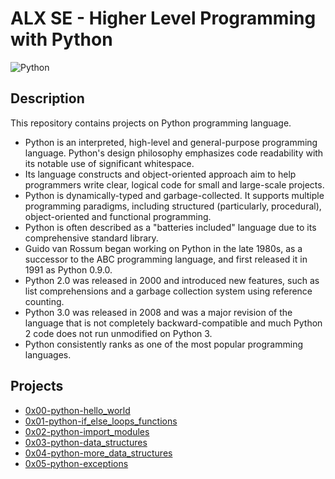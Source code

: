 # ALX SE - Higher Level Programming with Python
![Python](https://www.python.org/static/community_logos/python-logo-master-v3-TM.png)
## Description
This repository contains projects on Python programming language.
* Python is an interpreted, high-level and general-purpose programming language. Python's design philosophy emphasizes code readability with its notable use of significant whitespace.
* Its language constructs and object-oriented approach aim to help programmers write clear, logical code for small and large-scale projects.
* Python is dynamically-typed and garbage-collected. It supports multiple programming paradigms, including structured (particularly, procedural), object-oriented and functional programming.
* Python is often described as a "batteries included" language due to its comprehensive standard library.
* Guido van Rossum began working on Python in the late 1980s, as a successor to the ABC programming language, and first released it in 1991 as Python 0.9.0.
* Python 2.0 was released in 2000 and introduced new features, such as list comprehensions and a garbage collection system using reference counting.
* Python 3.0 was released in 2008 and was a major revision of the language that is not completely backward-compatible and much Python 2 code does not run unmodified on Python 3.
* Python consistently ranks as one of the most popular programming languages.
## Projects
* [0x00-python-hello_world](./0x00-python-hello_world)
* [0x01-python-if_else_loops_functions](./0x01-python-if_else_loops_functions)
* [0x02-python-import_modules](./0x02-python-import_modules)
* [0x03-python-data_structures](./0x03-python-data_structures)
* [0x04-python-more_data_structures](./0x04-python-more_data_structures)
* [0x05-python-exceptions](./0x05-python-exceptions)
